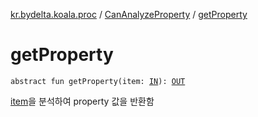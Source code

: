 [kr.bydelta.koala.proc](../index.md) / [CanAnalyzeProperty](index.md) / [getProperty](./get-property.md)

# getProperty

`abstract fun getProperty(item: `[`IN`](index.md#IN)`): `[`OUT`](index.md#OUT)

[item](get-property.md#kr.bydelta.koala.proc.CanAnalyzeProperty$getProperty(kr.bydelta.koala.proc.CanAnalyzeProperty.IN)/item)을 분석하여 property 값을 반환함

